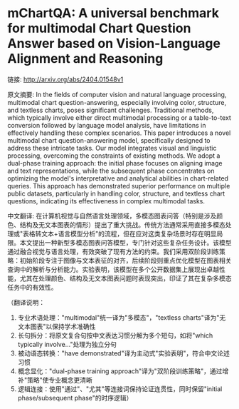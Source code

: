 # mChartQA: A universal benchmark for multimodal Chart Question Answer based on Vision-Language Alignment and Reasoning

链接: http://arxiv.org/abs/2404.01548v1

原文摘要:
In the fields of computer vision and natural language processing, multimodal
chart question-answering, especially involving color, structure, and textless
charts, poses significant challenges. Traditional methods, which typically
involve either direct multimodal processing or a table-to-text conversion
followed by language model analysis, have limitations in effectively handling
these complex scenarios. This paper introduces a novel multimodal chart
question-answering model, specifically designed to address these intricate
tasks. Our model integrates visual and linguistic processing, overcoming the
constraints of existing methods. We adopt a dual-phase training approach: the
initial phase focuses on aligning image and text representations, while the
subsequent phase concentrates on optimizing the model's interpretative and
analytical abilities in chart-related queries. This approach has demonstrated
superior performance on multiple public datasets, particularly in handling
color, structure, and textless chart questions, indicating its effectiveness in
complex multimodal tasks.

中文翻译:
在计算机视觉与自然语言处理领域，多模态图表问答（特别是涉及颜色、结构及无文本图表的情形）提出了重大挑战。传统方法通常采用直接多模态处理或"表格转文本+语言模型分析"的流程，但在应对这类复杂场景时存在明显局限。本文提出一种新型多模态图表问答模型，专门针对这些复杂任务设计。该模型通过融合视觉与语言处理，有效突破了现有方法的约束。我们采用双阶段训练策略：初始阶段专注于图像与文本表征的对齐，后续阶段则重点优化模型在图表相关查询中的解析与分析能力。实验表明，该模型在多个公开数据集上展现出卓越性能，尤其在处理颜色、结构及无文本图表问题时表现突出，印证了其在复杂多模态任务中的有效性。

（翻译说明：
1. 专业术语处理："multimodal"统一译为"多模态"，"textless charts"译为"无文本图表"以保持学术准确性
2. 长句拆分：将原文复合句按中文表达习惯分解为多个短句，如将"which typically involve..."处理为独立分句
3. 被动语态转换："have demonstrated"译为主动式"实验表明"，符合中文论述习惯
4. 概念显化："dual-phase training approach"译为"双阶段训练策略"，通过增补"策略"使专业概念更清晰
5. 逻辑连接：使用"通过"、"尤其"等连接词保持论证连贯性，同时保留"initial phase/subsequent phase"的时序逻辑）
